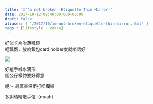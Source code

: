 ```yaml
---
title: 'I''m not broken -Etiquette Thin Mirror-'
date: 2017-10-12T09:40:00.000+08:00
draft: false
aliases: [ "/2017/10/im-not-broken-etiquette-thin-mirror.html" ]
tags : [lifestyle - zakka]
---
```


好似卡片咁薄嘅鏡  
輕飄飄，放响銀包card holder度就啱啱好  

![](/images/notbrokenthinmirror.jpg)

好揸手嘅水滴形  
個公仔樣仲要好得意  
  
呃～ 最厲害係佢打唔爛㗎  
  
多謝晴晴嘅手信（muah）
